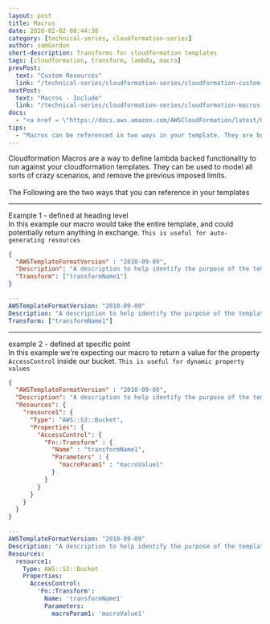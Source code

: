 ```yaml
---
layout: post
title: Macros
date: 2020-02-02 08:44:38
category: [technical-series, cloudformation-series]
author: samGordon
short-description: Transforms for cloudformation templates
tags: [cloudformation, transform, lambda, macro]
prevPost:
  text: "Custom Resources"
  link: "/technical-series/cloudformation-series/cloudformation-custom-resources"
nextPost:
  text: "Macros - Include"
  link: "/technical-series/cloudformation-series/cloudformation-macros-include"
docs:
  - "<a href = \"https://docs.aws.amazon.com/AWSCloudFormation/latest/UserGuide/template-macros.html\">AWS docs on cloudformation Macros</a>"
tips:
  - "Macros can be referenced in two ways in your template. They are both listed below"
---
```


Cloudformation Macros are a way to define lambda backed functionality to run against your cloudformation templates. They can be used to model all sorts of crazy scenarios, and remove the previous imposed limits.
  <br>
  <br>
The Following are the two ways that you can reference in your templates

---

Example 1 - defined at heading level<br>
In this example our macro would take the entire template, and could potentially return anything in exchange.
`This is useful for auto-generating resources`

```json
{
  "AWSTemplateFormatVersion" : "2010-09-09",
  "Description": "A description to help identify the purpose of the template",
  "Transform": ["transformName1"]
}
```

```yml
---
AWSTemplateFormatVersion: "2010-09-09"
Description: "A description to help identify the purpose of the template"
Transform: ["transformName1"]
```

---

example 2 - defined at specific point<br>
In this example we're expecting our macro to return a value for the property `AccessControl` inside our bucket.
`This is useful for dynamic property values`

```json
{
  "AWSTemplateFormatVersion" : "2010-09-09",
  "Description": "A description to help identify the purpose of the template",
  "Resources": {
    "resource1": {
      "Type": "AWS::S3::Bucket",
      "Properties": {
        "AccessControl": {
          "Fn::Transform" : {
            "Name" : "transformName1",
            "Parameters" : {
              "macroParam1" : "macroValue1"
            }
          }
        }
      }
    }
  }
}
```

```yml
---
AWSTemplateFormatVersion: "2010-09-09"
Description: "A description to help identify the purpose of the template"
Resources:
  resource1:
    Type: AWS::S3::Bucket
    Properties:
      AccessControl:
        'Fn::Transform':
          Name: 'transformName1'
          Parameters:
            macroParam1: 'macroValue1'
```
